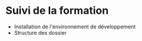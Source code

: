 
# Suivi de la formation

- Installation de l'environnement de développement
- Structure des dossier
